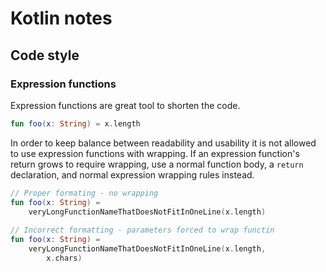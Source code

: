 # Kotlin notes

## Code style

### Expression functions

Expression functions are great tool to shorten the code. 

```kotlin
fun foo(x: String) = x.length
```

In order to keep balance between readability and usability it is not allowed to use expression functions with wrapping. If an expression function's return grows to require wrapping, use a normal function body, a `return` declaration, and normal expression wrapping rules instead.

```kotlin
// Proper formating - no wrapping
fun foo(x: String) =
    veryLongFunctionNameThatDoesNotFitInOneLine(x.length)
    
// Incorrect formatting - parameters forced to wrap functin
fun foo(x: String) =
    veryLongFunctionNameThatDoesNotFitInOneLine(x.length,
        x.chars)
```
